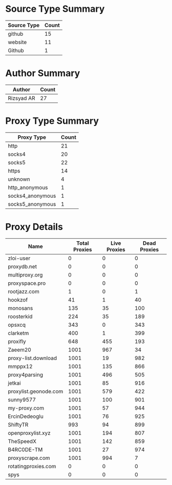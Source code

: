 # Source Type Summary

| Source Type | Count |
|-------------|-------|
| github | 15 |
| website | 11 |
| Github | 1 |


# Author Summary

| Author | Count |
|--------|-------|
| Rizsyad AR | 27 |


# Proxy Type Summary

| Proxy Type | Count |
|------------|-------|
| http | 21 |
| socks4 | 20 |
| socks5 | 22 |
| https | 14 |
| unknown | 4 |
| http_anonymous | 1 |
| socks4_anonymous | 1 |
| socks5_anonymous | 1 |


# Proxy Details

| Name | Total Proxies | Live Proxies | Dead Proxies |
|------|---------------|--------------|---------------|
| zloi-user | 0 | 0 | 0 |
| proxydb.net | 0 | 0 | 0 |
| multiproxy.org | 0 | 0 | 0 |
| proxyspace.pro | 0 | 0 | 0 |
| rootjazz.com | 1 | 0 | 1 |
| hookzof | 41 | 1 | 40 |
| monosans | 135 | 35 | 100 |
| roosterkid | 224 | 35 | 189 |
| opsxcq | 343 | 0 | 343 |
| clarketm | 400 | 1 | 399 |
| proxifly | 648 | 455 | 193 |
| Zaeem20 | 1001 | 967 | 34 |
| proxy-list.download | 1001 | 19 | 982 |
| mmppx12 | 1001 | 135 | 866 |
| proxy4parsing | 1001 | 496 | 505 |
| jetkai | 1001 | 85 | 916 |
| proxylist.geonode.com | 1001 | 579 | 422 |
| sunny9577 | 1001 | 100 | 901 |
| my-proxy.com | 1001 | 57 | 944 |
| ErcinDedeoglu | 1001 | 76 | 925 |
| ShiftyTR | 993 | 94 | 899 |
| openproxylist.xyz | 1001 | 194 | 807 |
| TheSpeedX | 1001 | 142 | 859 |
| B4RC0DE-TM | 1001 | 27 | 974 |
| proxyscrape.com | 1001 | 994 | 7 |
| rotatingproxies.com | 0 | 0 | 0 |
| spys | 0 | 0 | 0 |
